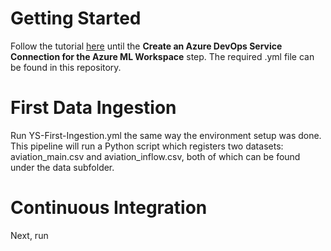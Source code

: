 # Getting Started
Follow the tutorial [here](https://github.com/microsoft/MLOpsPython/blob/master/docs/getting_started.md) until the **Create an Azure DevOps Service Connection for the Azure ML Workspace** step. The required .yml file can be found in this repository.

# First Data Ingestion
Run YS-First-Ingestion.yml the same way the environment setup was done. This pipeline will run a Python script which registers two datasets: aviation_main.csv and aviation_inflow.csv, both of which can be found under the data subfolder. 

# Continuous Integration
Next, run 